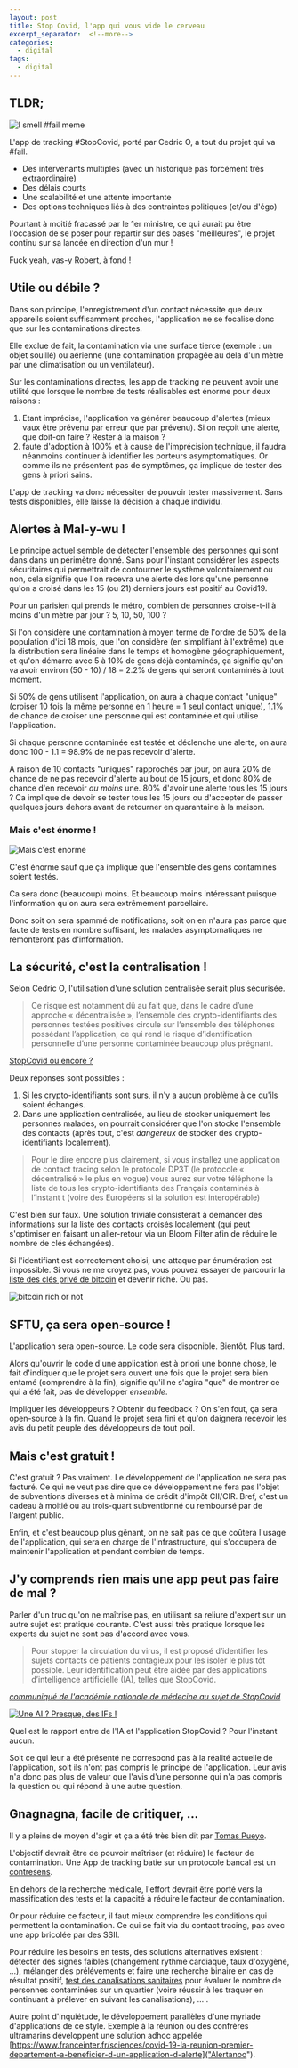 ```yaml
---
layout: post
title: Stop Covid, l'app qui vous vide le cerveau
excerpt_separator:  <!--more-->
categories:
  - digital
tags:
  - digital
---
```

## TLDR;

![I smell #fail meme](/images/i-smell-fail.png)

L'app de tracking #StopCovid, porté par Cedric O, a tout du projet qui va #fail.
* Des intervenants multiples (avec un historique pas forcément très extraordinaire)
* Des délais courts
* Une scalabilité et une attente importante
* Des options techniques liés à des contraintes politiques (et/ou d'égo)

Pourtant à moitié fracassé par le 1er ministre, ce qui aurait pu être l'occasion de se poser pour repartir sur des bases "meilleures", le projet continu sur sa lancée en direction d'un mur !

Fuck yeah, vas-y Robert, à fond !

<!--more-->

## Utile ou débile ?

Dans son principe, l'enregistrement d'un contact nécessite que deux appareils soient suffisamment proches, l'application ne se focalise donc que sur les contaminations directes.

Elle exclue de fait, la contamination via une surface tierce (exemple : un objet souillé) ou aérienne (une contamination propagée au dela d'un mètre par une climatisation ou un ventilateur).

Sur les contaminations directes, les app de tracking ne peuvent avoir une utilité que lorsque le nombre de tests réalisables est énorme pour deux raisons :

1. Etant imprécise, l'application va générer beaucoup d'alertes (mieux vaux être prévenu par erreur que par prévenu). Si on reçoit une alerte, que doit-on faire ? Rester à la maison ?
2. faute d'adoption à 100% et à cause de l'imprécision technique, il faudra néanmoins continuer à identifier les porteurs asymptomatiques. Or comme ils ne présentent pas de symptômes, ça implique de tester des gens à priori sains.

L'app de tracking va donc nécessiter de pouvoir tester massivement. Sans tests disponibles, elle laisse la décision à chaque individu.

## Alertes à Mal-y-wu !

Le principe actuel semble de détecter l'ensemble des personnes qui sont dans dans un périmètre donné.
Sans pour l'instant considérer les aspects sécuritaires qui permettrait de contourner le système volontairement ou non, cela signifie que l'on recevra une alerte dès lors qu'une personne qu'on a croisé dans les 15 (ou 21) derniers jours est positif au Covid19.

Pour un parisien qui prends le métro, combien de personnes croise-t-il à moins d'un mètre par jour ? 5, 10, 50, 100 ?

Si l'on considère une contamination à moyen terme de l'ordre de 50% de la population d'ici 18 mois, que l'on considère (en simplifiant à l'extrême) que la distribution sera linéaire dans le temps et homogène géographiquement, et qu'on démarre avec 5 à 10% de gens déjà contaminés, ça signifie qu'on va avoir environ (50 - 10) / 18 = 2.2% de gens qui seront contaminés à tout moment.

Si 50% de gens utilisent l'application, on aura à chaque contact "unique" (croiser 10 fois la même personne en 1 heure = 1 seul contact unique), 1.1% de chance de croiser une personne qui est contaminée et qui utilise l'application.

Si chaque personne contaminée est testée et déclenche une alerte, on aura donc 100 - 1.1 = 98.9% de ne pas recevoir d'alerte.

A raison de 10 contacts "uniques" rapprochés par jour, on aura 20% de chance de ne pas recevoir d'alerte au bout de 15 jours, et donc 80% de chance d'en recevoir _au moins_ une. 80% d'avoir une alerte tous les 15 jours ? Ca implique de devoir se tester tous les 15 jours ou d'accepter de passer quelques jours dehors avant de retourner en quarantaine à la maison.

### Mais c'est énorme !

![Mais c'est énorme](/images/mais-cest-enorme.jpg)

C'est énorme sauf que ça implique que l'ensemble des gens contaminés soient testés.

Ca sera donc (beaucoup) moins. Et beaucoup moins intéressant puisque l'information qu'on aura sera extrêmement parcellaire.

Donc soit on sera spammé de notifications, soit on en n'aura pas parce que faute de tests en nombre suffisant, les malades asymptomatiques ne remonteront pas d'information.

## La sécurité, c'est la centralisation !

Selon Cedric O, l'utilisation d'une solution centralisée serait plus sécurisée.
>  Ce risque est notamment dû au fait que, dans le cadre d’une approche « décentralisée », l’ensemble des crypto-identifiants des personnes testées positives circule sur l’ensemble des téléphones possédant l’application, ce qui rend le risque d’identification personnelle d’une personne contaminée beaucoup plus prégnant.

[StopCovid ou encore ?](https://medium.com/@cedric.o/stopcovid-ou-encore-b5794d99bb12)

Deux réponses sont possibles :
1. Si les crypto-identifiants sont surs, il n'y a aucun problème à ce qu'ils soient échangés.
2. Dans une application centralisée, au lieu de stocker uniquement les personnes malades, on pourrait considérer que l'on stocke l'ensemble des contacts (après tout, c'est _dangereux_ de stocker des crypto-identifiants localement).

> Pour le dire encore plus clairement, si vous installez une application de contact tracing selon le protocole DP3T (le protocole « décentralisé » le plus en vogue) vous aurez sur votre téléphone la liste de tous les crypto-identifiants des Français contaminés à l’instant t (voire des Européens si la solution est interopérable)

C'est bien sur faux. Une solution triviale consisterait à demander des informations sur la liste des contacts croisés localement (qui peut s'optimiser en faisant un aller-retour via un Bloom Filter afin de réduire le nombre de clés échangées).

Si l'identifiant est correctement choisi, une attaque par énumération est impossible.
Si vous ne me croyez pas, vous pouvez essayer de parcourir la [liste des clés privé de bitcoin](https://keys.lol/bitcoin/31765993227228627993638556771256527238057272173241266703557205827546087110) et devenir riche.
Ou pas.

![bitcoin rich or not](/images/bitcoin-rich.png)

## SFTU, ça sera open-source !

L'application sera open-source. Le code sera disponible. Bientôt. Plus tard.

Alors qu'ouvrir le code d'une application est à priori une bonne chose, le fait d'indiquer que le projet sera ouvert une fois que le projet sera bien entamé (comprendre à la fin), signifie qu'il ne s'agira "que" de montrer ce qui a été fait, pas de développer _ensemble_.

Impliquer les développeurs ? Obtenir du feedback ? On s'en fout, ça sera open-source à la fin. Quand le projet sera fini et qu'on daignera recevoir les avis du petit peuple des développeurs de tout poil.


## Mais c'est gratuit !

C'est gratuit ? Pas vraiment. Le développement de l'application ne sera pas facturé.
Ce qui ne veut pas dire que ce développement ne fera pas l'objet de subventions diverses et à minima de crédit d'impôt CII/CIR.
Bref, c'est un cadeau à moitié ou au trois-quart subventionné ou remboursé par de l'argent public.

Enfin, et c'est beaucoup plus gênant, on ne sait pas ce que coûtera l'usage de l'application, qui sera en charge de  l'infrastructure, qui s'occupera de maintenir l'application et pendant combien de temps.

## J'y comprends rien mais une app peut pas faire de mal ?

Parler d'un truc qu'on ne maîtrise pas, en utilisant sa reliure d'expert sur un autre sujet est pratique courante.
C'est aussi très pratique lorsque les experts du sujet ne sont pas d'accord avec vous.

> Pour stopper la circulation du virus, il est proposé d’identifier les sujets contacts de patients contagieux pour les isoler le plus tôt possible. Leur identification peut être aidée par des applications d’intelligence artificielle (IA), telles que StopCovid.

[*communiqué de l'académie nationale de médecine au sujet de StopCovid*](http://www.academie-medecine.fr/communique-de-lacademie-nationale-de-medecine-lutilisation-de-smartphones-pour-le-suivi-du-deconfinement-du-covid-19-en-france/)

[![Une AI ? Presque, des IFs !](/images/if-ai.png)](https://twitter.com/iamdevloper/status/830070592611172357)

Quel est le rapport entre de l'IA et l'application StopCovid ? Pour l'instant aucun.

Soit ce qui leur a été présenté ne correspond pas à la réalité actuelle de l'application, soit ils n'ont pas compris le principe de l'application.
Leur avis n'a donc pas plus de valeur que l'avis d'une personne qui n'a pas compris la question ou qui répond à une autre question.

## Gnagnagna, facile de critiquer, ...

Il y a pleins de moyen d'agir et ça a été très bien dit par [Tomas Pueyo](https://medium.com/@tomaspueyo/coronavirus-the-hammer-and-the-dance-be9337092b56).

L'objectif devrait être de pouvoir maîtriser (et réduire) le facteur de contamination.
Une App de tracking batie sur un protocole bancal est un [contresens](https://www.schneier.com/blog/archives/2020/05/me_on_covad-19_.html).

En dehors de la recherche médicale, l'effort devrait être porté vers la massification des tests et la capacité à réduire le facteur de contamination.

Or pour réduire ce facteur, il faut mieux comprendre les conditions qui permettent la contamination. Ce qui se fait via du contact tracing, pas avec une app bricolée par des SSII.

Pour réduire les besoins en tests, des solutions alternatives existent : détecter des signes faibles (changement rythme cardiaque, taux d'oxygène, ...), mélanger des prélévements et faire une recherche binaire en cas de résultat positif, [test des canalisations sanitaires](https://twitter.com/CrowdvBank/status/1254004789488185344) pour évaluer le nombre de personnes contaminées sur un quartier (voire réussir à les traquer en continuant à prélever en suivant les canalisations), ... .

Autre point d'inquiétude, le développement parallèles d'une myriade d'applications de ce style. Exemple à la réunion ou des confrères ultramarins développent une solution adhoc appelée [https://www.franceinter.fr/sciences/covid-19-la-reunion-premier-departement-a-beneficier-d-un-application-d-alerte]("Alertanoo").
